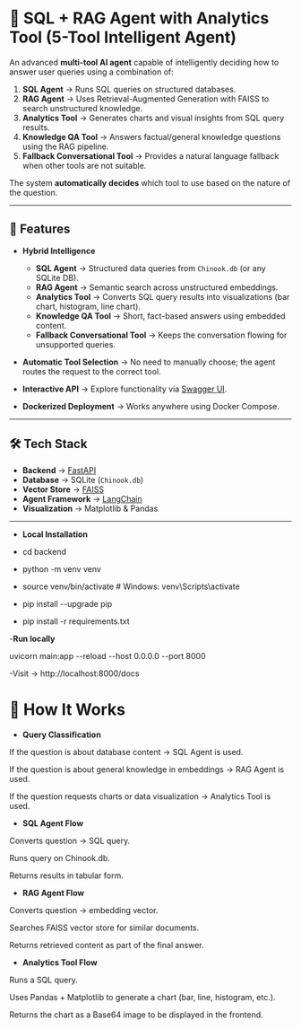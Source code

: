 # 📌 SQL + RAG Agent with Analytics Tool (5-Tool Intelligent Agent)

An advanced **multi-tool AI agent** capable of intelligently deciding how to answer user queries using a combination of:

1. **SQL Agent** → Runs SQL queries on structured databases.
2. **RAG Agent** → Uses Retrieval-Augmented Generation with FAISS to search unstructured knowledge.
3. **Analytics Tool** → Generates charts and visual insights from SQL query results.
4. **Knowledge QA Tool** → Answers factual/general knowledge questions using the RAG pipeline.
5. **Fallback Conversational Tool** → Provides a natural language fallback when other tools are not suitable.

The system **automatically decides** which tool to use based on the nature of the question.

---

## 🚀 Features

- **Hybrid Intelligence**
  - **SQL Agent** → Structured data queries from `Chinook.db` (or any SQLite DB).
  - **RAG Agent** → Semantic search across unstructured embeddings.
  - **Analytics Tool** → Converts SQL query results into visualizations (bar chart, histogram, line chart).
  - **Knowledge QA Tool** → Short, fact-based answers using embedded content.
  - **Fallback Conversational Tool** → Keeps the conversation flowing for unsupported queries.

- **Automatic Tool Selection** → No need to manually choose; the agent routes the request to the correct tool.
- **Interactive API** → Explore functionality via [Swagger UI](http://localhost:8000/docs).
- **Dockerized Deployment** → Works anywhere using Docker Compose.

---

## 🛠️ Tech Stack

- **Backend** → [FastAPI](https://fastapi.tiangolo.com/)
- **Database** → SQLite (`Chinook.db`)
- **Vector Store** → [FAISS](https://github.com/facebookresearch/faiss)
- **Agent Framework** → [LangChain](https://www.langchain.com/)
- **Visualization** → Matplotlib & Pandas

---

- **Local Installation**

- cd backend
- python -m venv venv
- source venv/bin/activate  # Windows: venv\Scripts\activate
- pip install --upgrade pip
- pip install -r requirements.txt


-**Run locally**

uvicorn main:app --reload --host 0.0.0.0 --port 8000

-Visit → http://localhost:8000/docs


# 📌 How It Works

- **Query Classification**

If the question is about database content → SQL Agent is used.

If the question is about general knowledge in embeddings → RAG Agent is used.

If the question requests charts or data visualization → Analytics Tool is used.

- **SQL Agent Flow**

Converts question → SQL query.

Runs query on Chinook.db.

Returns results in tabular form.

- **RAG Agent Flow**

Converts question → embedding vector.

Searches FAISS vector store for similar documents.

Returns retrieved content as part of the final answer.

- **Analytics Tool Flow**

Runs a SQL query.

Uses Pandas + Matplotlib to generate a chart (bar, line, histogram, etc.).

Returns the chart as a Base64 image to be displayed in the frontend.


